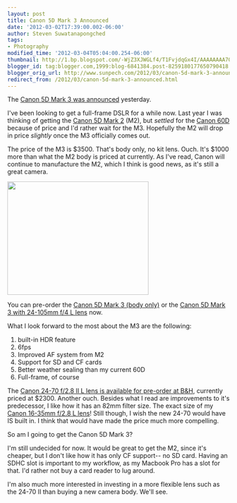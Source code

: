 ```yaml
---
layout: post
title: Canon 5D Mark 3 Announced
date: '2012-03-02T17:39:00.002-06:00'
author: Steven Suwatanapongched
tags:
- Photography
modified_time: '2012-03-04T05:04:00.254-06:00'
thumbnail: http://1.bp.blogspot.com/-WjZ3XJWGLf4/T1FvjdqGx4I/AAAAAAAA7QQ/mj03W3OqIKc/s600/canon_5d_mark3.png
blogger_id: tag:blogger.com,1999:blog-6841384.post-8259180177650790418
blogger_orig_url: http://www.sunpech.com/2012/03/canon-5d-mark-3-announced.html
redirect_from: /2012/03/canon-5d-mark-3-announced.html
---
```


The <a href="http://www.engadget.com/2012/03/02/canon-announces-eos-5d-mark-iii-22-3mp-full-frame-sensor-6-fps/">Canon 5D Mark 3 was announced</a> yesterday.

I've been looking to get a full-frame DSLR for a while now. Last year I was thinking of getting the <a href="http://www.amazon.com/gp/product/B001G5ZTLS/ref=as_li_ss_tl?ie=UTF8&amp;tag=sunpech-20&amp;linkCode=as2&amp;camp=1789&amp;creative=390957&amp;creativeASIN=B001G5ZTLS">Canon 5D Mark 2</a> (M2), but <i>settled</i> for the <a href="http://www.amazon.com/gp/product/B0040JHVCC/ref=as_li_ss_tl?ie=UTF8&amp;tag=sunpech-20&amp;linkCode=as2&amp;camp=1789&amp;creative=390957&amp;creativeASIN=B0040JHVCC">Canon 60D</a> because of price and I'd rather wait for the M3. Hopefully the M2 will drop in price <i>slightly</i> once the M3 officially comes out.

The price of the M3 is $3500. That's body only, no kit lens. Ouch. It's $1000 more than what the M2 body is priced at currently. As I've read, Canon will continue to manufacture the M2, which I think is good news, as it's still a great camera.

<a href="http://www.amazon.com/gp/product/B007FGYZFI/ref=as_li_ss_il?ie=UTF8&amp;tag=sunpech-20&amp;linkCode=as2&amp;camp=1789&amp;creative=390957&amp;creativeASIN=B007FGYZFI"><img border="0" height="257" src="http://1.bp.blogspot.com/-WjZ3XJWGLf4/T1FvjdqGx4I/AAAAAAAA7QQ/mj03W3OqIKc/s320/canon_5d_mark3.png" width="320" /></a>

You can pre-order the <a href="http://www.amazon.com/gp/product/B007FGYZFI/ref=as_li_ss_tl?ie=UTF8&amp;tag=sunpech-20&amp;linkCode=as2&amp;camp=1789&amp;creative=390957&amp;creativeASIN=B007FGYZFI">Canon 5D Mark 3 (body only)</a> or the <a href="http://www.amazon.com/gp/product/B007FGZ1V0/ref=as_li_ss_tl?ie=UTF8&amp;tag=sunpech-20&amp;linkCode=as2&amp;camp=1789&amp;creative=390957&amp;creativeASIN=B007FGZ1V0">Canon 5D Mark 3 with 24-105mm f/4 L lens</a> now.

What I look forward to the most about the M3 are the following:
<ol>
  <li>built-in HDR feature</li>
  <li>6fps</li>
  <li>Improved AF system from M2</li>
  <li>Support for SD and CF cards</li>
  <li>Better weather sealing than my current 60D</li>
  <li>Full-frame, of course</li>
</ol>

The <a href="http://www.bhphotovideo.com/c/product/843008-USA/Canon_5175B002_EF_24_70mm_f_2_8L_II.html">Canon 24-70 f/2.8 II L lens is available for pre-order at B&amp;H</a>, currently priced at $2300. Another ouch. Besides what I read are improvements to it's predecessor, I like how it has an 82mm filter size. The exact size of my <a href="http://www.amazon.com/gp/product/B000NP46K2/ref=as_li_ss_tl?ie=UTF8&amp;tag=sunpech-20&amp;linkCode=as2&amp;camp=1789&amp;creative=390957&amp;creativeASIN=B000NP46K2">Canon 16-35mm f/2.8 L lens</a>! Still though, I wish the new 24-70 would have IS built in. I think that would have made the price much more compelling.

So am I going to get the Canon 5D Mark 3?

I'm still undecided for now. It would be great to get the M2, since it's cheaper, but I don't like how it has only CF support-- no SD card. Having an SDHC slot is important to my workflow, as my Macbook Pro has a slot for that. I'd rather not buy a card reader to lug around.

I'm also much more interested in investing in a more flexible lens such as the 24-70 II than buying a new camera body. We'll see.